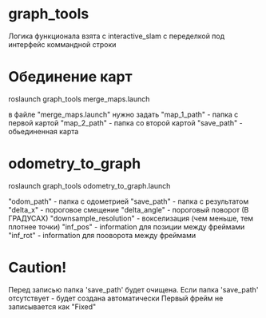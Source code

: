 # graph_tools

Логика функционала взята с interactive_slam с переделкой под интерфейс коммандной строки

# Обединение карт
roslaunch graph_tools merge_maps.launch

в файле "merge_maps.launch" нужно задать
"map_1_path" - папка с первой картой
"map_2_path" - папка со второй картой
"save_path" - обьединенная карта

# odometry_to_graph
roslaunch graph_tools odometry_to_graph.launch

"odom_path" - папка с одометрией
"save_path" - папка с результатом
"delta_x" - пороговое смещение 
"delta_angle" - пороговый поворот (В ГРАДУСАХ)
"downsample_resolution" - вокселизация (чем меньше, тем плотнее точки)
"inf_pos" - information для позиции между фреймами
"inf_rot" - information для пооворота между фреймами

# Caution!
Перед записью папка 'save_path' будет очищена.
Если папка 'save_path' отсутствует - будет создана автоматически
Первый фрейм не записывается как "Fixed"